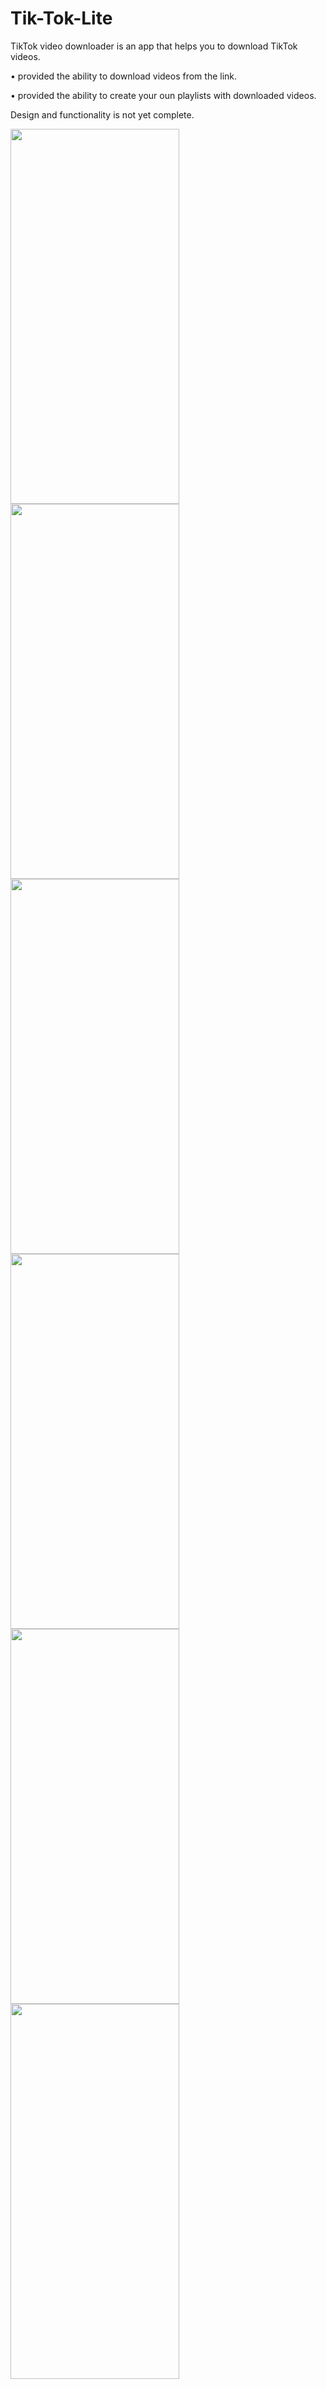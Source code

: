 # Tik-Tok-Lite


TikTok video downloader is an app that helps you to download TikTok videos.

• provided the ability to download videos from the link.

• provided the ability to create your oun playlists with downloaded videos.

Design and functionality is not yet complete.

<img src="https://user-images.githubusercontent.com/92873911/164427038-3bb243e3-be6f-4a29-953a-c5ea82622f6f.png" width="270" height="600">
<img src="https://user-images.githubusercontent.com/92873911/164427091-ea997d68-9b50-4da2-bdb2-67a78a8f1dac.png" width="270" height="600">
<img src="https://user-images.githubusercontent.com/92873911/164427143-51e3a89d-63dd-4816-b627-4a6be78c4820.png" width="270" height="600">
<img src="https://user-images.githubusercontent.com/92873911/164427174-6c0ae3fe-cdbf-46ba-af76-ae789813cdd8.png" width="270" height="600">
<img src="https://user-images.githubusercontent.com/92873911/164427188-3fd0b4cd-1895-4dc3-86d9-f03c56ddc1b9.png" width="270" height="600">
<img src="https://user-images.githubusercontent.com/92873911/164427211-1cceec5d-8738-4d08-810f-d83f9f61dbbc.png" width="270" height="600">
